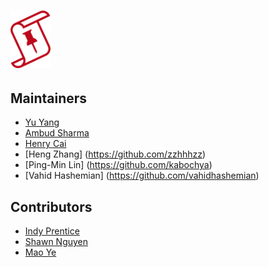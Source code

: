 # <img src="docs/icons/icon-singer-sk-small.png" alt="Singer logo"  align="bottom" width="64">

## Maintainers
  * [Yu Yang](https://github.com/yuyang08)
  * [Ambud Sharma](https://github.com/ambud)
  * [Henry Cai](https://github.com/HenryCaiHaiying)
  * [Heng Zhang] (https://github.com/zzhhhzz)
  * [Ping-Min Lin] (https://github.com/kabochya)
  * [Vahid Hashemian] (https://github.com/vahidhashemian)

## Contributors
  * [Indy Prentice](https://github.com/iprentic)
  * [Shawn Nguyen](https://github.com/shawnsnguyen)
  * [Mao Ye](https://github.com/MaoYe)
